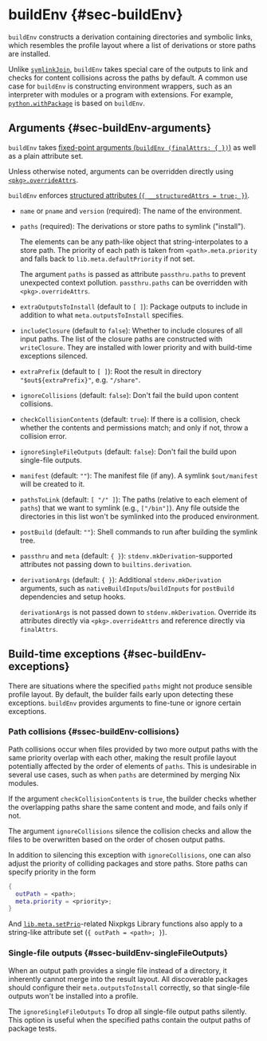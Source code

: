 # buildEnv {#sec-buildEnv}

`buildEnv` constructs a derivation containing directories and symbolic links, which resembles the profile layout where a list of derivations or store paths are installed.

Unlike [`symlinkJoin`](#trivial-builder-symlinkJoin), `buildEnv` takes special care of the outputs to link and checks for content collisions across the paths by default.
A common use case for `buildEnv` is constructing environment wrappers, such as an interpreter with modules or a program with extensions.
For example, [`python.withPackage`](#attributes-on-interpreters-packages) is based on `buildEnv`.

## Arguments {#sec-buildEnv-arguments}

`buildEnv` takes [fixed-point arguments (`buildEnv (finalAttrs: { })`)](#chap-build-helpers-finalAttrs) as well as a plain attribute set.

Unless otherwise noted, arguments can be overridden directly using [`<pkg>.overrideAttrs`](#sec-pkg-overrideAttrs).

`buildEnv` enforces [structured attributes (`{ __structuredAttrs = true; }`)](https://nix.dev/manual/nix/2.18/language/advanced-attributes.html#adv-attr-structuredAttrs).

- `name` or `pname` and `version` (required):
    The name of the environment.

- `paths` (required):
    The derivations or store paths to symlink ("install").

    The elements can be any path-like object that string-interpolates to a store path.
    The priority of each path is taken from `<path>.meta.priority` and falls back to `lib.meta.defaultPriority` if not set.

    The argument `paths` is passed as attribute `passthru.paths` to prevent unexpected context pollution.
    `passthru.paths` can be overridden with `<pkg>.overrideAttrs`.

-   `extraOutputsToInstall` (default to `[ ]`):
    Package outputs to include in addition to what `meta.outputsToInstall` specifies.

-   `includeClosure` (default to `false`):
    Whether to include closures of all input paths.
    The list of the closure paths are constructed with `writeClosure`.
    They are installed with lower priority and with build-time exceptions silenced.

-   `extraPrefix` (default to `[ ]`):
    Root the result in directory `"$out${extraPrefix}"`, e.g. `"/share"`.

-   `ignoreCollisions` (default: `false`):
    Don't fail the build upon content collisions.

-   `checkCollisionContents` (default: `true`):
    If there is a collision, check whether the contents and permissions match; and only if not, throw a collision error.

-   `ignoreSingleFileOutputs` (default: `false`):
    Don't fail the build upon single-file outputs.

-   `manifest` (default: `""`):
    The manifest file (if any). A symlink `$out/manifest` will be created to it.

-   `pathsToLink` (default: `[ "/" ]`):
    The paths (relative to each element of `paths`) that we want to symlink (e.g., `["/bin"]`).
    Any file outside the directories in this list won't be symlinked into the produced environment.

-   `postBuild` (default: `""`):
    Shell commands to run after building the symlink tree.

-   `passthru` and `meta` (default: `{ }`):
    `stdenv.mkDerivation`-supported attributes not passing down to `builtins.derivation`.

-   `derivationArgs` (default: `{ }`):
    Additional `stdenv.mkDerivation` arguments, such as `nativeBuildInputs`/`buildInputs` for `postBuild` dependencies and setup hooks.

    `derivationArgs` is not passed down to `stdenv.mkDerivation`.
    Override its attributes directly via `<pkg>.overrideAttrs` and reference directly via `finalAttrs`.

## Build-time exceptions {#sec-buildEnv-exceptions}

There are situations where the specified `paths` might not produce sensible profile layout.
By default, the builder fails early upon detecting these exceptions.
`buildEnv` provides arguments to fine-tune or ignore certain exceptions.

### Path collisions {#ssec-buildEnv-collisions}

Path collisions occur when files provided by two more output paths with the same priority overlap with each other, making the result profile layout potentially affected by the order of elements of `paths`.
This is undesirable in several use cases, such as when `paths` are determined by merging Nix modules.

If the argument `checkCollisionContents` is `true`, the builder checks whether the overlapping paths share the same content and mode, and fails only if not.

The argument `ignoreCollisions` silence the collision checks and allow the files to be overwritten based on the order of chosen output paths.

In addition to silencing this exception with `ignoreCollisions`, one can also adjust the priority of colliding packages and store paths.
Store paths can specify priority in the form

```nix
{
  outPath = <path>;
  meta.priority = <priority>;
}
```

And [`lib.meta.setPrio`](#function-library-lib.meta.setPrio)-related Nixpkgs Library functions also apply to a string-like attribute set (`{ outPath = <path>; }`).

### Single-file outputs {#ssec-buildEnv-singleFileOutputs}

When an output path provides a single file instead of a directory, it inherently cannot merge into the result layout.
All discoverable packages should configure their `meta.outputsToInstall` correctly, so that single-file outputs won't be installed into a profile.

The `ignoreSingleFileOutputs` To drop all single-file output paths silently.
This option is useful when the specified paths contain the output paths of package tests.
